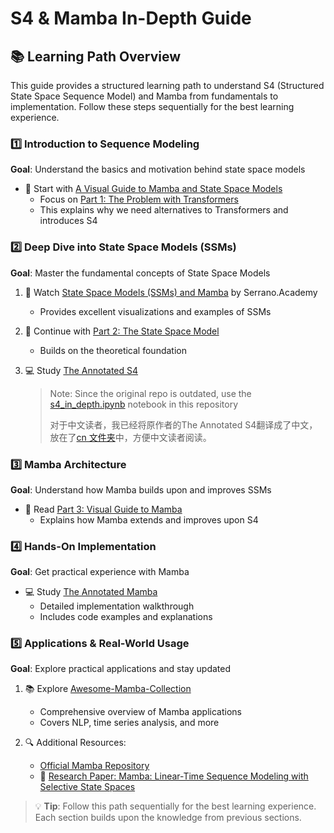 # S4 & Mamba In-Depth Guide


## 📚 Learning Path Overview

This guide provides a structured learning path to understand S4 (Structured State Space Sequence Model) and Mamba from fundamentals to implementation. Follow these steps sequentially for the best learning experience.

### 1️⃣ Introduction to Sequence Modeling
**Goal**: Understand the basics and motivation behind state space models

- 📖 Start with [A Visual Guide to Mamba and State Space Models](https://newsletter.maartengrootendorst.com/p/a-visual-guide-to-mamba-and-state)
  - Focus on [Part 1: The Problem with Transformers](https://newsletter.maartengrootendorst.com/i/141228095/part-the-problem-with-transformers)
  - This explains why we need alternatives to Transformers and introduces S4

### 2️⃣ Deep Dive into State Space Models (SSMs)
**Goal**: Master the fundamental concepts of State Space Models

1. 🎥 Watch [State Space Models (SSMs) and Mamba](https://www.youtube.com/watch?v=g1AqUhP00Do) by Serrano.Academy
   - Provides excellent visualizations and examples of SSMs

2. 📘 Continue with [Part 2: The State Space Model](https://newsletter.maartengrootendorst.com/i/141228095/part-the-state-space-model-ssm)
   - Builds on the theoretical foundation

3. 💻 Study [The Annotated S4](https://srush.github.io/annotated-s4/#part-1b-addressing-long-range-dependencies-with-hippo)
   > Note: Since the original repo is outdated, use the [s4_in_depth.ipynb](./s4_in_depth.ipynb) notebook in this repository
   >
   > 对于中文读者，我已经将原作者的The Annotated S4翻译成了中文，放在了[cn 文件夹](./cn/The-Annotated-S4-CN-Part1.pdf)中，方便中文读者阅读。

### 3️⃣ Mamba Architecture
**Goal**: Understand how Mamba builds upon and improves SSMs

- 📖 Read [Part 3: Visual Guide to Mamba](https://newsletter.maartengrootendorst.com/i/141228095/part-mamba-a-selective-ssm)
  - Explains how Mamba extends and improves upon S4

### 4️⃣ Hands-On Implementation
**Goal**: Get practical experience with Mamba

- 💻 Study [The Annotated Mamba](https://srush.github.io/annotated-mamba/hard.html)
  - Detailed implementation walkthrough
  - Includes code examples and explanations

### 5️⃣ Applications & Real-World Usage
**Goal**: Explore practical applications and stay updated

1. 📚 Explore [Awesome-Mamba-Collection](https://github.com/XiudingCai/Awesome-Mamba-Collection?tab=readme-ov-file#head18)
   - Comprehensive overview of Mamba applications
   - Covers NLP, time series analysis, and more

2. 🔍 Additional Resources:
   - [Official Mamba Repository](https://github.com/state-spaces/mamba)
   - 📄 [Research Paper: Mamba: Linear-Time Sequence Modeling with Selective State Spaces](https://arxiv.org/abs/2312.00752)


> 💡 **Tip**: Follow this path sequentially for the best learning experience. Each section builds upon the knowledge from previous sections.